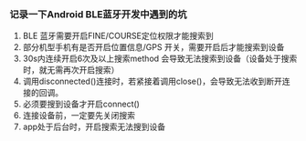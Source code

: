 ### 记录一下Android BLE蓝牙开发中遇到的坑

1. BLE 蓝牙需要开启FINE/COURSE定位权限才能搜索到
2. 部分机型手机有是否开启位置信息/GPS 开关，需要开启后才能搜索到设备
3. 30s内连续开启6次及以上搜索method 会导致无法搜索到设备（设备处于搜索时，就无需再次开启搜索）
4. 调用disconnected()连接时，若紧接着调用close()，会导致无法收到断开连接的回调。
5. 必须要搜到设备才开启connect()
6. 连接设备前，一定要先关闭搜索
7. app处于后台时，开启搜索无法搜到设备